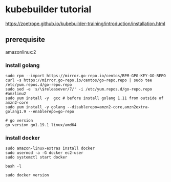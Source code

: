 # kubebuilder tutorial

https://zoetrope.github.io/kubebuilder-training/introduction/installation.html



## prerequisite

amazonlinux:2

### install golang
```
sudo rpm --import https://mirror.go-repo.io/centos/RPM-GPG-KEY-GO-REPO
curl -s https://mirror.go-repo.io/centos/go-repo.repo | sudo tee /etc/yum.repos.d/go-repo.repo
sudo sed -e 's/\$releasever/7/' -i /etc/yum.repos.d/go-repo.repo  #amzlinu2
sudo yum install -y  gcc # before install golang 1.11 from outside of amzn2-core
sudo yum install -y golang --disablerepo=amzn2-core,amzn2extra-golang1.9 --enablerepo=go-repo
```

```console
# go version
go version go1.19.1 linux/amd64
```

### install docker 
```
sudo amazon-linux-extras install docker
sudo usermod -a -G docker ec2-user
sudo systemctl start docker
```

```
bash -l
```

```
sudo docker version
```
